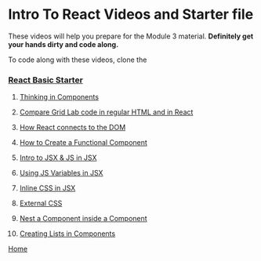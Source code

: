 # Intro To React Videos and Starter file

These videos will help you prepare for the Module 3 material. **Definitely get your hands dirty and code along.**

To code along with these videos, clone the

### [React Basic Starter](https://github.com/10-3-pursuit/react-basic-starter)

1. [Thinking in Components](https://drive.google.com/file/d/1m_aZ0y-qxQgNvNZbvYhAnsMeJ9t9plrn/view?usp=sharing)

1. [Compare Grid Lab code in regular HTML and in React](https://drive.google.com/file/d/12JR_H5E65WHrleZO29Vykqg6es1sttdj/view?usp=sharing)

1. [How React connects to the DOM](https://drive.google.com/file/d/1qIVW3IVS8vifaiCFiBrYE6v7WHEabs2-/view?usp=sharing)

1. [How to Create a Functional Component](https://drive.google.com/file/d/1okCRbMCN-k9_73IrjNnR9-w-ceKpLUhp/view?usp=sharing)

1. [Intro to JSX & JS in JSX](https://drive.google.com/file/d/1jq-S2KAy0rEON7Ipsouqlz7BiPq8S1oC/view?usp=sharing)

1. [Using JS Variables in JSX](https://drive.google.com/file/d/1S4HGdg8lwX-vnnyCrHYC6gzJZYttmmiA/view?usp=sharing)

1. [Inline CSS in JSX](https://drive.google.com/file/d/1aq-WxAlIqs78YcTuZyIY6hTRhzWUOr2J/view?usp=sharing)

1. [External CSS](https://drive.google.com/file/d/1fwNYhmIc3yGz3MJLjf6fB7nGqU1uzYyv/view?usp=sharing)

1. [Nest a Component inside a Component](https://drive.google.com/file/d/1ga5Qp8PwwtbRDJ4r0jQ7yM332r4zSxcB/view?usp=sharing)

1. [Creating Lists in Components](https://drive.google.com/file/d/1TmwegI1qarg1qMp7EZ8FS7HGJsyVubMH/view?usp=sharing)

[Home][def]

[def]: README.md
